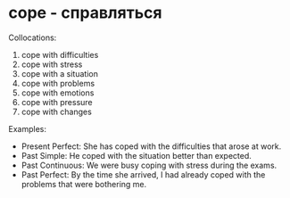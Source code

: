 # cope - справляться
Collocations:

1. cope with difficulties
2. cope with stress
3. cope with a situation
4. cope with problems
5. cope with emotions
6. cope with pressure
7. cope with changes

Examples:

- Present Perfect: She has coped with the difficulties that arose at work.
- Past Simple: He coped with the situation better than expected.
- Past Continuous: We were busy coping with stress during the exams.
- Past Perfect: By the time she arrived, I had already coped with the problems that were bothering me.